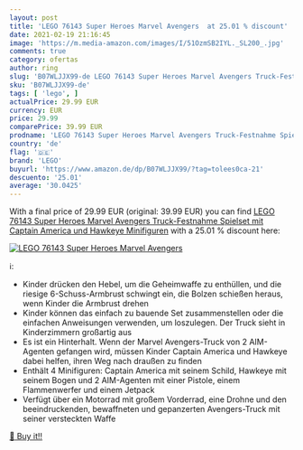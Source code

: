 ```yaml
---
layout: post
title: 'LEGO 76143 Super Heroes Marvel Avengers  at 25.01 % discount'
date: 2021-02-19 21:16:45
image: 'https://m.media-amazon.com/images/I/51OzmSB2IYL._SL200_.jpg'
comments: true
category: ofertas
author: ring
slug: 'B07WLJJX99-de LEGO 76143 Super Heroes Marvel Avengers Truck-Festnahme...'
sku: 'B07WLJJX99-de'
tags: [ 'lego', ]
actualPrice: 29.99 EUR
currency: EUR
price: 29.99
comparePrice: 39.99 EUR
prodname: 'LEGO 76143 Super Heroes Marvel Avengers Truck-Festnahme Spielset mit Captain America und Hawkeye Minifiguren'
country: 'de'
flag: '🇩🇪'
brand: 'LEGO'
buyurl: 'https://www.amazon.de/dp/B07WLJJX99/?tag=tolees0ca-21'
descuento: '25.01'
average: '30.0425'
---
```


With a final price of 29.99 EUR (original: 39.99 EUR) you can find [LEGO 76143 Super Heroes Marvel Avengers Truck-Festnahme Spielset mit Captain America und Hawkeye Minifiguren](https://www.amazon.de/dp/B07WLJJX99/?tag=tolees0ca-21) with a  25.01 % discount here:

[![LEGO 76143 Super Heroes Marvel Avengers ](https://m.media-amazon.com/images/I/51OzmSB2IYL._SL200_.jpg)](https://www.amazon.de/dp/B07WLJJX99/?tag=tolees0ca-21)

ℹ️:

- Kinder drücken den Hebel, um die Geheimwaffe zu enthüllen, und die riesige 6-Schuss-Armbrust schwingt ein, die Bolzen schießen heraus, wenn Kinder die Armbrust drehen
- Kinder können das einfach zu bauende Set zusammenstellen oder die einfachen Anweisungen verwenden, um loszulegen. Der Truck sieht in Kinderzimmern großartig aus
- Es ist ein Hinterhalt. Wenn der Marvel Avengers-Truck von 2 AIM-Agenten gefangen wird, müssen Kinder Captain America und Hawkeye dabei helfen, ihren Weg nach draußen zu finden
- Enthält 4 Minifiguren: Captain America mit seinem Schild, Hawkeye mit seinem Bogen und 2 AIM-Agenten mit einer Pistole, einem Flammenwerfer und einem Jetpack
- Verfügt über ein Motorrad mit großem Vorderrad, eine Drohne und den beeindruckenden, bewaffneten und gepanzerten Avengers-Truck mit seiner versteckten Waffe

[🛒 Buy it!!](https://www.amazon.de/dp/B07WLJJX99/?tag=tolees0ca-21)
